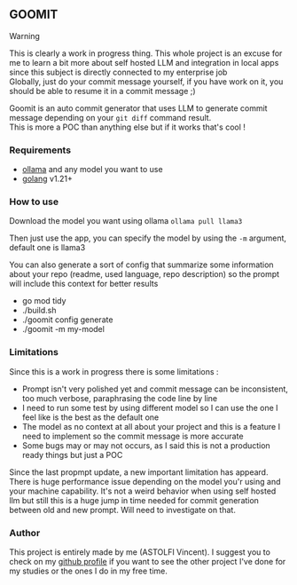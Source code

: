 ## GOOMIT

> [!WARNING]
> This is clearly a work in progress thing. This whole project is an excuse for me to learn a bit more about self hosted LLM and integration in local apps since this subject is directly connected to my enterprise job \
> Globally, just do your commit message yourself, if you have work on it, you should be able to resume it in a commit message ;)

Goomit is an auto commit generator that uses LLM to generate commit message depending on your `git diff` command result. \
This is more a POC than anything else but if it works that's cool !

### Requirements

- [ollama](https://ollama.com/) and any model you want to use
- [golang](https://go.dev/) v1.21+

### How to use

Download the model you want using ollama `ollama pull llama3`

Then just use the app, you can specify the model by using the `-m` argument, default one is llama3

You can also generate a sort of config that summarize some information about your repo (readme, used language, repo description) so the prompt will include this context for better results

- go mod tidy
- ./build.sh
- ./goomit config generate
- ./goomit -m my-model

### Limitations

Since this is a work in progress there is some limitations :

- Prompt isn't very polished yet and commit message can be inconsistent, too much verbose, paraphrasing the code line by line
- I need to run some test by using different model so I can use the one I feel like is the best as the default one
- The model as no context at all about your project and this is a feature I need to implement so the commit message is more accurate
- Some bugs may or may not occurs, as I said this is not a production ready things but just a POC

Since the last propmpt update, a new important limitation has appeard. There is huge performance issue depending on the model you'r using and your machine capability. It's not a weird behavior when using self hosted llm but still this is a huge jump in time needed for commit generation between old and new prompt. Will need to investigate on that. 

### Author

This project is entirely made by me (ASTOLFI Vincent). I suggest you to check on my [github profile](https://www.github.com/viastolfi) if you want to see the other project I've done for my studies or the ones I do in my free time.
